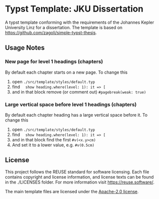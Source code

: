 <!--
SPDX-FileCopyrightText: 2023 Daniel Eder

SPDX-License-Identifier: CC0-1.0
-->

# Typst Template: JKU Dissertation

A typst template conforming with the requirements of the Johannes Kepler University Linz for a dissertation.
The template is based on https://github.com/zagoli/simple-typst-thesis.

## Usage Notes 

### New page for level 1 headings (chapters)

By default each chapter starts on a new page.
To change this 
1. open `./src/template/styles/default.typ`
2. find `  show heading.where(level: 1): it => [` 
3. and in that block remove (or comment out) `#pagebreak(weak: true)`

### Large vertical space before level 1 headings (chapters)

By default each chapter heading has a large vertical space before it. 
To change this
1. open `./src/template/styles/default.typ`
2. find `  show heading.where(level: 1): it => [` 
3. and in that block find the first `#v(<x.y>cm)`
4. And set it to a lower value, e.g. `#v(0.5cm)`

## License

This project follows the REUSE standard for software licensing. Each file contains copyright and license information, and license texts can be found in the ./LICENSES folder. For more information visit https://reuse.software/.

The main template files are licensed under the [Apache-2.0 license](./LICENSES/Apache-2.0).